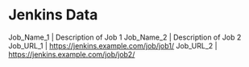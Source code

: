# Jenkins Data

Job_Name_1 | Description of Job 1
Job_Name_2 | Description of Job 2
Job_URL_1  | https://jenkins.example.com/job/job1/
Job_URL_2  | https://jenkins.example.com/job/job2/

